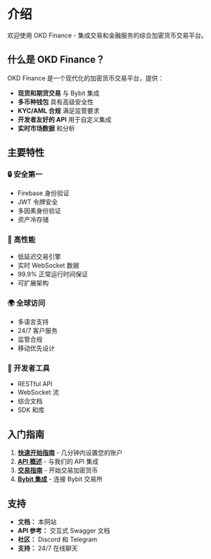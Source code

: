 # 介绍

欢迎使用 OKD Finance - 集成交易和金融服务的综合加密货币交易平台。

## 什么是 OKD Finance？

OKD Finance 是一个现代化的加密货币交易平台，提供：

- **现货和期货交易** 与 Bybit 集成
- **多币种钱包** 具有高级安全性
- **KYC/AML 合规** 满足监管要求
- **开发者友好的 API** 用于自定义集成
- **实时市场数据** 和分析

## 主要特性

### 🔒 安全第一
- Firebase 身份验证
- JWT 令牌安全
- 多因素身份验证
- 资产冷存储

### 🚀 高性能
- 低延迟交易引擎
- 实时 WebSocket 数据
- 99.9% 正常运行时间保证
- 可扩展架构

### 🌍 全球访问
- 多语言支持
- 24/7 客户服务
- 监管合规
- 移动优先设计

### 🔌 开发者工具
- RESTful API
- WebSocket 流
- 综合文档
- SDK 和库

## 入门指南

1. **[快速开始指南](/zh/guide/quick-start)** - 几分钟内设置您的账户
2. **[API 概述](/zh/api/overview)** - 与我们的 API 集成
3. **[交易指南](/zh/trading/overview)** - 开始交易加密货币
4. **[Bybit 集成](/zh/bybit/overview)** - 连接 Bybit 交易所

## 支持

- **文档：** 本网站
- **API 参考：** 交互式 Swagger 文档
- **社区：** Discord 和 Telegram
- **支持：** 24/7 在线聊天 